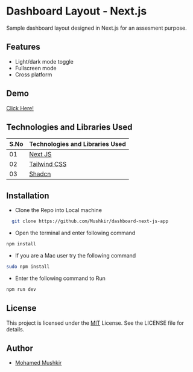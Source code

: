 # Dashboard Layout - Next.js

Sample dashboard layout designed in Next.js for an assesment purpose.

## Features

- Light/dark mode toggle
- Fullscreen mode
- Cross platform

## Demo

[Click Here!](https://dashboard-next-js-app-eight.vercel.app/)

## Technologies and Libraries Used

| S.No | Technologies and Libraries Used          |
| :--- | ---------------------------------------- |
| 01   | [Next JS](https://nextjs.org/)           |
| 02   | [Tailwind CSS](https://tailwindcss.com/) |
| 03   | [Shadcn](https://ui.shadcn.com/)         |

## Installation

- Clone the Repo into Local machine

```bash
  git clone https://github.com/Mushkir/dashboard-next-js-app

```

- Open the terminal and enter following command

```bash
npm install
```

- If you are a Mac user try the following command

```bash
sudo npm install
```

- Enter the following command to Run

```bash
npm run dev
```

## License

This project is licensed under the [MIT](https://choosealicense.com/licenses/mit/) License. See the LICENSE file for details.

## Author

- [Mohamed Mushkir](https://www.instagram.com/mushkir_9611/)
